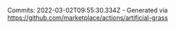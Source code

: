 Commits: 2022-03-02T09:55:30.334Z - Generated via https://github.com/marketplace/actions/artificial-grass
<br>
